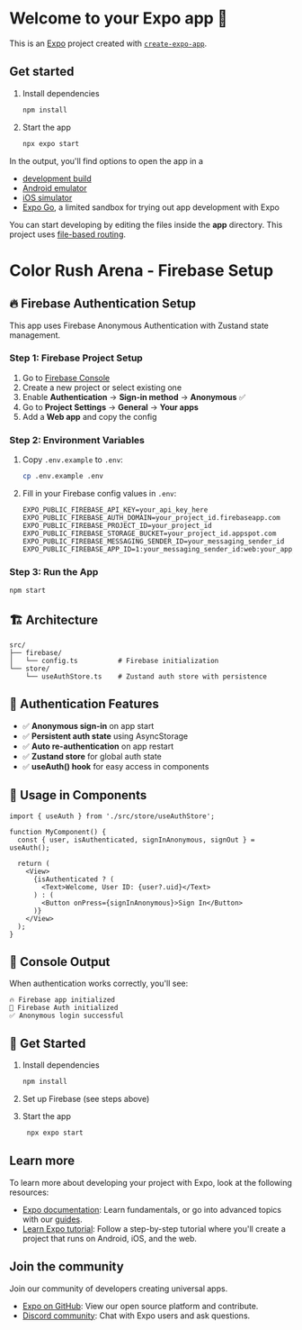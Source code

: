 # Welcome to your Expo app 👋

This is an [Expo](https://expo.dev) project created with [`create-expo-app`](https://www.npmjs.com/package/create-expo-app).

## Get started

1. Install dependencies

   ```bash
   npm install
   ```

2. Start the app

   ```bash
   npx expo start
   ```

In the output, you'll find options to open the app in a

- [development build](https://docs.expo.dev/develop/development-builds/introduction/)
- [Android emulator](https://docs.expo.dev/workflow/android-studio-emulator/)
- [iOS simulator](https://docs.expo.dev/workflow/ios-simulator/)
- [Expo Go](https://expo.dev/go), a limited sandbox for trying out app development with Expo

You can start developing by editing the files inside the **app** directory. This project uses [file-based routing](https://docs.expo.dev/router/introduction).

# Color Rush Arena - Firebase Setup

## 🔥 Firebase Authentication Setup

This app uses Firebase Anonymous Authentication with Zustand state management.

### Step 1: Firebase Project Setup

1. Go to [Firebase Console](https://console.firebase.google.com)
2. Create a new project or select existing one
3. Enable **Authentication** → **Sign-in method** → **Anonymous** ✅
4. Go to **Project Settings** → **General** → **Your apps**
5. Add a **Web app** and copy the config

### Step 2: Environment Variables

1. Copy `.env.example` to `.env`:
   ```bash
   cp .env.example .env
   ```

2. Fill in your Firebase config values in `.env`:
   ```env
   EXPO_PUBLIC_FIREBASE_API_KEY=your_api_key_here
   EXPO_PUBLIC_FIREBASE_AUTH_DOMAIN=your_project_id.firebaseapp.com
   EXPO_PUBLIC_FIREBASE_PROJECT_ID=your_project_id
   EXPO_PUBLIC_FIREBASE_STORAGE_BUCKET=your_project_id.appspot.com
   EXPO_PUBLIC_FIREBASE_MESSAGING_SENDER_ID=your_messaging_sender_id
   EXPO_PUBLIC_FIREBASE_APP_ID=1:your_messaging_sender_id:web:your_app_id
   ```

### Step 3: Run the App

```bash
npm start
```

## 🏗️ Architecture

```
src/
├── firebase/
│   └── config.ts          # Firebase initialization
└── store/
    └── useAuthStore.ts    # Zustand auth store with persistence
```

## 🔐 Authentication Features

- ✅ **Anonymous sign-in** on app start
- ✅ **Persistent auth state** using AsyncStorage
- ✅ **Auto re-authentication** on app restart
- ✅ **Zustand store** for global auth state
- ✅ **useAuth() hook** for easy access in components

## 🎯 Usage in Components

```tsx
import { useAuth } from './src/store/useAuthStore';

function MyComponent() {
  const { user, isAuthenticated, signInAnonymous, signOut } = useAuth();
  
  return (
    <View>
      {isAuthenticated ? (
        <Text>Welcome, User ID: {user?.uid}</Text>
      ) : (
        <Button onPress={signInAnonymous}>Sign In</Button>
      )}
    </View>
  );
}
```

## 📱 Console Output

When authentication works correctly, you'll see:
```
🔥 Firebase app initialized
🔐 Firebase Auth initialized
✅ Anonymous login successful
```

## 🚀 Get Started

1. Install dependencies

   ```bash
   npm install
   ```

2. Set up Firebase (see steps above)

3. Start the app

   ```bash
    npx expo start
   ```

## Learn more

To learn more about developing your project with Expo, look at the following resources:

- [Expo documentation](https://docs.expo.dev/): Learn fundamentals, or go into advanced topics with our [guides](https://docs.expo.dev/guides).
- [Learn Expo tutorial](https://docs.expo.dev/tutorial/introduction/): Follow a step-by-step tutorial where you'll create a project that runs on Android, iOS, and the web.

## Join the community

Join our community of developers creating universal apps.

- [Expo on GitHub](https://github.com/expo/expo): View our open source platform and contribute.
- [Discord community](https://chat.expo.dev): Chat with Expo users and ask questions.
